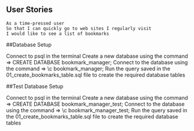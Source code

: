 ## User Stories

```
As a time-pressed user
So that I can quickly go to web sites I regularly visit
I would like to see a list of bookmarks
```

##Database Setup

Connect to psql in the terminal
Create a new database using the command => CREATE DATABASE bookmark_manager;
Connect to the database using the command => \c bookmark_manager;
Run the query saved in the 01_create_bookmarks_table.sql file to create the required database tables

##Test Database Setup

Connect to psql in the terminal
Create a new database using the command => CREATE DATABASE bookmark_manager_test;
Connect to the database using the command => \c bookmark_manager_test;
Run the query saved in the 01_create_bookmarks_table.sql file to create the required database tables
